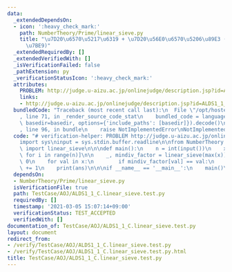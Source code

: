 ```yaml
---
data:
  _extendedDependsOn:
  - icon: ':heavy_check_mark:'
    path: NumberTheory/Prime/linear_sieve.py
    title: "\u7D20\u6570\u5217\u6319 + \u7D20\u56E0\u6570\u5206\u89E3 (\u7DDA\u5F62\
      \u7BE9)"
  _extendedRequiredBy: []
  _extendedVerifiedWith: []
  _isVerificationFailed: false
  _pathExtension: py
  _verificationStatusIcon: ':heavy_check_mark:'
  attributes:
    PROBLEM: http://judge.u-aizu.ac.jp/onlinejudge/description.jsp?id=ALDS1_1_C
    links:
    - http://judge.u-aizu.ac.jp/onlinejudge/description.jsp?id=ALDS1_1_C
  bundledCode: "Traceback (most recent call last):\n  File \"/opt/hostedtoolcache/Python/3.10.4/x64/lib/python3.10/site-packages/onlinejudge_verify/documentation/build.py\"\
    , line 71, in _render_source_code_stat\n    bundled_code = language.bundle(stat.path,\
    \ basedir=basedir, options={'include_paths': [basedir]}).decode()\n  File \"/opt/hostedtoolcache/Python/3.10.4/x64/lib/python3.10/site-packages/onlinejudge_verify/languages/python.py\"\
    , line 96, in bundle\n    raise NotImplementedError\nNotImplementedError\n"
  code: "# verification-helper: PROBLEM http://judge.u-aizu.ac.jp/onlinejudge/description.jsp?id=ALDS1_1_C\n\
    import sys\ninput = sys.stdin.buffer.readline\n\nfrom NumberTheory.Prime.linear_sieve\
    \ import linear_sieve\n\n\ndef main():\n    n = int(input())\n    x = [int(input())\
    \ for i in range(n)]\n\n    _, mindiv_factor = linear_sieve(max(x))\n    ans =\
    \ 0\n    for val in x:\n        if mindiv_factor[val] == val:\n            ans\
    \ += 1\n    print(ans)\n\n\nif __name__ == '__main__':\n    main()\n"
  dependsOn:
  - NumberTheory/Prime/linear_sieve.py
  isVerificationFile: true
  path: TestCase/AOJ/ALDS1_1_C.linear_sieve.test.py
  requiredBy: []
  timestamp: '2021-03-05 15:07:14+09:00'
  verificationStatus: TEST_ACCEPTED
  verifiedWith: []
documentation_of: TestCase/AOJ/ALDS1_1_C.linear_sieve.test.py
layout: document
redirect_from:
- /verify/TestCase/AOJ/ALDS1_1_C.linear_sieve.test.py
- /verify/TestCase/AOJ/ALDS1_1_C.linear_sieve.test.py.html
title: TestCase/AOJ/ALDS1_1_C.linear_sieve.test.py
---
```

